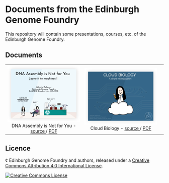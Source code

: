 # Documents from the Edinburgh Genome Foundry

This repository will contain some presentations, courses, etc. of the Edinburgh Genome Foundry.

## Documents

<table>
  <tr align="center">
    <td width="50%">
      <a href="https://github.com/Edinburgh-Genome-Foundry/egf-shared-documents/blob/master/slideshows/eastbio_dundee_2018/sample.pdf">
        <img src="https://github.com/Edinburgh-Genome-Foundry/egf-shared-documents/raw/master/slideshows/eastbio_dundee_2018/talk_screenshot.jpeg" />
      </a>
      DNA Assembly is Not for You -
      <a href="https://github.com/Edinburgh-Genome-Foundry/egf-shared-documents/tree/master/slideshows/eastbio_dundee_2018/"> source </a> /
      <a href="https://github.com/Edinburgh-Genome-Foundry/egf-shared-documents/raw/master/slideshows/eastbio_dundee_2018/sample.pdf"> PDF </a>
    </td>
    <td width="50%">
         <a href="https://github.com/Edinburgh-Genome-Foundry/egf-shared-documents/blob/master/slideshows/bbsrc_skills_school_2018/sample.pdf">
        <img src="https://github.com/Edinburgh-Genome-Foundry/egf-shared-documents/raw/master/slideshows/bbsrc_skills_school_2018/talk_screenshot.jpeg" />
      </a>
      Cloud Biology -
      <a href="https://github.com/Edinburgh-Genome-Foundry/egf-shared-documents/tree/master/slideshows/bbsrc_skills_school_2018/"> source </a> /
      <a href="https://github.com/Edinburgh-Genome-Foundry/egf-shared-documents/raw/master/slideshows/bbsrc_skills_school_2018/sample.pdf"> PDF </a>
    <td/>
  </tr>
  
  
</table>

## Licence

¢ Edinburgh Genome Foundry and authors, released under a <a rel="license" href="http://creativecommons.org/licenses/by/4.0/">Creative Commons Attribution 4.0 International License</a>.

<a rel="license" href="http://creativecommons.org/licenses/by/4.0/"><img alt="Creative Commons License" style="border-width:0" src="https://i.creativecommons.org/l/by/4.0/88x31.png" /></a><br />
